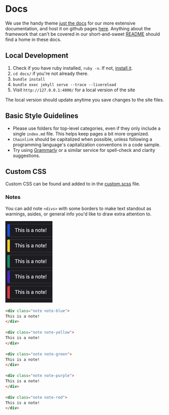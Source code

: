 # Docs

We use the handy theme [just the docs](https://just-the-docs.github.io/just-the-docs/docs/navigation-structure/) for our more extensive documentation, and host it on github pages [here](https://smartcontractkit.github.io/integrations-framework/). Anything about the framework that can't be covered in our short-and-sweet [README](../README.md) should find a home in these docs.

## Local Development

1. Check if you have ruby installed, `ruby -v`. If not, [install it](https://www.ruby-lang.org/en/documentation/installation/).
2. `cd docs/` if you're not already there.
3. `bundle install`
4. `bundle exec jekyll serve --trace --livereload`
5. Visit `http://127.0.0.1:4000/` for a local version of the site

The local version should update anytime you save changes to the site files.

## Basic Style Guidelines

* Please use folders for top-level categories, even if they only include a single `index.md` file. This helps keep pages a bit more organized.
* `Chainlink` should be capitalized when possible, unless following a programming language's capitalization conventions in a code sample.
* Try using [Grammarly](https://app.grammarly.com/) or a similar service for spell-check and clarity suggestions.

## Custom CSS

Custom CSS can be found and added to in the [custom.scss](./_sass/custom/custom.scss) file.

### Notes

You can add note `<divs>` with some borders to make text standout as warnings, asides, or general info you'd like to draw extra attention to.

![note example](./note-example.png)

```html
<div class="note note-blue">
This is a note!
</div>

<div class="note note-yellow">
This is a note!
</div>

<div class="note note-green">
This is a note!
</div>

<div class="note note-purple">
This is a note!
</div>

<div class="note note-red">
This is a note!
</div>
```

